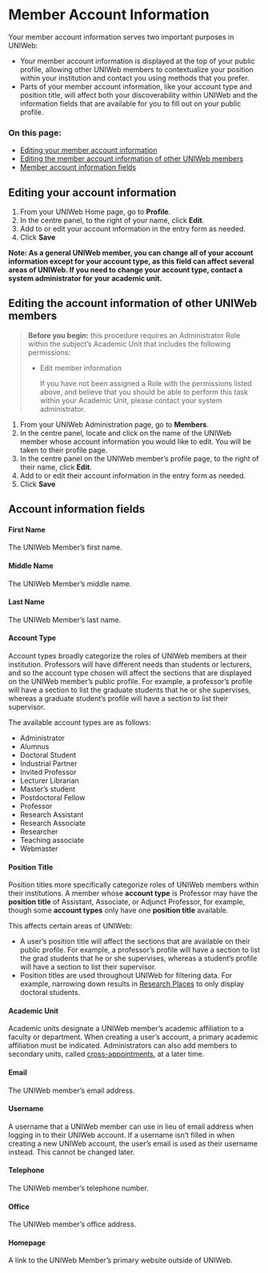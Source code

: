 # Member Account Information

Your member account information serves two important purposes in UNIWeb:

* Your member account information is displayed at the top of your public profile, allowing other UNIWeb members to contextualize your position within your institution and contact you using methods that you prefer. 
* Parts of your member account information, like your account type and position title, will affect both your discoverability within UNIWeb and the information fields that are available for you to fill out on your public profile.

### On this page:

* [Editing your member account information](member-account-information.md#editing-your-member-account-information)
* [Editing the member account information of other UNIWeb members](member-account-information.md#editing-the-member-account-information-of-other-UNIWeb-members)
* [Member account information fields](member-account-information.md#account-information-fields)

## Editing your account information

1. From your UNIWeb Home page, go to **Profile**.
2. In the centre panel, to the right of your name, click **Edit**.
3. Add to or edit your account information in the entry form as needed.
4. Click **Save**

**Note: As a general UNIWeb member, you can change all of your account information except for your account type, as this field can affect several areas of UNIWeb. If you need to change your account type, contact a system administrator for your academic unit.**

## Editing the account information of other UNIWeb members

> **Before you begin:** this procedure requires an Administrator Role within the subject’s Academic Unit that includes the following permissions:
>
> * Edit member information
>
>   If you have not been assigned a Role with the permissions listed above, and believe that you should be able to perform this task within your Academic Unit, please contact your system administrator.

1. From your UNIWeb Administration page, go to **Members**.
2. In the centre panel, locate and click on the name of the UNIWeb member whose account information you would like to edit. You will be taken to their profile page.
3. In the centre panel on the UNIWeb member’s profile page, to the right of their name, click **Edit**.
4. Add to or edit their account information in the entry form as needed.
5. Click **Save**

## Account information fields

#### First Name

The UNIWeb Member’s first name.

#### Middle Name

The UNIWeb Member’s middle name.

#### Last Name

The UNIWeb Member’s last name.

#### Account Type

Account types broadly categorize the roles of UNIWeb members at their institution. Professors will have different needs than students or lecturers, and so the account type chosen will affect the sections that are displayed on the UNIWeb member’s public profile. For example, a professor’s profile will have a section to list the graduate students that he or she supervises, whereas a graduate student’s profile will have a section to list their supervisor.

The available account types are as follows:

* Administrator
* Alumnus
* Doctoral Student
* Industrial Partner 
* Invited Professor 
* Lecturer Librarian 
* Master’s student
* Postdoctoral Fellow
* Professor
* Research Assistant
* Research Associate
* Researcher
* Teaching associate
* Webmaster

#### Position Title

Position titles more specifically categorize roles of UNIWeb members within their institutions. A member whose **account type** is Professor may have the **position title** of Assistant, Associate, or Adjunct Professor, for example, though some **account types** only have one **position title** available.

This affects certain areas of UNIWeb:

* A user’s position title will affect the sections that are available on their public profile. For example, a professor’s profile will have a section to list the grad students that he or she supervises, whereas a student’s profile will have a section to list their supervisor.
* Position titles are used throughout UNIWeb for filtering data. For example, narrowing down results in [Research Places](member-account-information.md) to only display doctoral students.

#### Academic Unit

Academic units designate a UNIWeb member’s academic affiliation to a faculty or department. When creating a user’s account, a primary academic affiliation must be indicated. Administrators can also add members to secondary units, called [cross-appointments](member-account-information.md), at a later time.

#### Email

The UNIWeb member’s email address.

#### Username

A username that a UNIWeb member can use in lieu of email address when logging in to their UNIWeb account. If a username isn’t filled in when creating a new UNIWeb account, the user’s email is used as their username instead. This cannot be changed later.

#### Telephone

The UNIWeb member’s telephone number.

#### Office

The UNIWeb member’s office address.

#### Homepage

A link to the UNIWeb Member’s primary website outside of UNIWeb.

